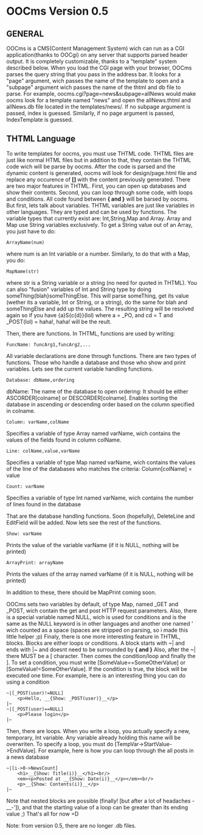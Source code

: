 OOCms Version 0.5
=================

GENERAL
-------
OOCms is a CMS(Content Management System) wich can run as a CGI application(thanks to OOCgi) on any server that supports parsed header output. It is completely customizable, 
thanks to a "template" system described below. When you load the CGI page with your browser, OOCms parses the query string that you pass in the address bar. It looks for a "page" 
argument, wich passes the name of the template to open and a "subpage" argument wich passes the name of the thtml and db file to parse. For example, oocms.cgi?page=news&subpage=allNews 
would make oocms look for a template named "news" and open the allNews.thtml and allNews.db file located in the templates/news/. If no subpage argument is passed, index is guessed. 
Similarly, if no page argument is passed, IndexTemplate is guessed.

THTML Language
---------------
To write templates for oocms, you must use THTML code.
THTML files are just like normal HTML files but in addition to that, they contain the THTML code wich will be parse by oocms.
After the code is parsed and the dynamic content is generated, oocms will look for design/page.html file and replace any occurence of __[]__ with the content previously generated.
There are two major features in THTML. First, you can open up databases and show their contents. Second, you can loop through some code, with loops and conditions.
All code found between __{ and }__ will be barsed by oocms. But first, lets talk about variables. THTML variables are just like variables in other languages. They are typed and can be
used by functions. The variable types that currently exist are: Int,String,Map and Array. Array and Map use String variables exclusively. To get a String value out of an Array, you just
have to do:
    
    ArrayName(num)
    
where num is an Int variable or a number. Similarly, to do that with a Map, you do:

    MapName(str)

where str is a String variable or a string (no need for quoted in THTML). You can also "fusion" variables of Int and String type by doing someThing{blah}someThingElse. This will parse 
someThing, get its value (wether its a variable, Int or String, or a string), do the same for blah and someThingElse and add up the values. The resulting string will be resolved again
so if you have {a}S{c{d}}(lol) where a = _PO, and cd = T and _POST(lol) = haha!, haha! will be the reult. 

Then, there are functions. In THTML, functions are used by writing:

    FuncName: funcArg1,funcArg2,...
    
All variable declarations are done through functions. There are two types of functions. Those who handle a database and those who show and print variables.
Lets see the current variable handling functions.

    Database: dbName,ordering
dbName: The name of the database to open
ordering: It should be either ASCORDER[colname] or DESCORDER[colname]. Enables sorting the database in ascending or descending order based on the column specified in colname.

    Column: varName,colName
Specifies a variable of type Array named varName, wich contains the values of the fields found in column colName.

    Line: colName,value,varName
Specifies a variable of type Map named varName, wich contains the values of the line of the databases who matches the criteria: Column[colName] = value

    
    Count: varName
Specifies a variable of type Int named varName, wich contains the number of lines found in the database

That are the database handling functions. Soon (hopefully), DeleteLine and EditField will be added.
Now lets see the rest of the functions.

    Show: varName
Prints the value of the variable varName (if it is NULL, nothing will be printed)

    ArrayPrint: arrayName
Prints the values of the array named varName (if it is NULL, nothing will be printed)

In addition to these, there should be MapPrint coming soon.

OOCms sets two variables by default, of type Map, named _GET and _POST, wich contain the get and post HTTP request parameters.
Also, there is a special variable named NULL, wich is used for conditions and is the same as the NULL keyword is in other languages and another one named '
wich counted as a space (spaces are stripped on parsing, so i made this little helper ;p)
Finaly, there is one more interesting feature in THTML, blocks.
Blocks are either loops or conditions.
A block starts with ~| and ends with |~ and doesnt need to be surrounded by __{ and }__
Also, after the ~| there MUST be a [ character. Then comes the condition/loop and finally the ]. To set a condition, you must write
[SomeValue==SomeOtherValue] or [SomeValue!=SomeOtherValue]. If the condition is true, the block will be executed one time. For example, here
is an interesting thing you can do using a condition

    ~|[_POST(user)!=NULL]
        <p>Hello, __{Show: _POST(user)}__</p>
    |~
    ~|[_POST(user)==NULL]
        <p>Please login</p>
    |~

Then, there are loops. When you write a loop, you actually specify a new, temporary, Int variable. Any variable already holding this name will be overwriten.
To specify a loop, you must do [TempVar->StartValue->EndValue]. For example, here is how you can loop through the all posts in a news database

    ~|[i->0->NewsCount]
        <h1>__{Show: Title(i)}__</h1><br/>
        <em><p>Posted at __{Show: Date(i)}__</p></em><br/>
        <p>__{Show: Contents(i)}__</p>
    |~

Note that nested blocks are possible (finally! [but after a lot of headaches -__-']), and that the starting value of a loop can be greater than its ending value ;)
That's all for now =D


Note: from version 0.5, there are no longer .db files.